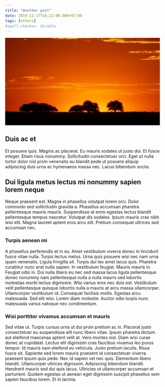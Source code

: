 ```yaml
---
title: "Another post"
date: 2019-12-17T16:22:00.000+07:00
tags: [others]
#spell-checker: disable
---
```

![Sunset](federico-faccipieri-wSI8Zmff548-unsplash.jpg)

## Duis ac et

Et posuere quis. Magnis ac placerat. Eu mauris sodales ut justo dui. Et fusce integer. Etiam risus nonummy. Sollicitudin consectetuer orci. Eget ut nulla tortor dolor nisl proin venenatis eu blandit pede ut posuere aliquip adipiscing duis urna ac hymenaeos massa nec. Lacus bibendum sociis.

## Dui ligula metus lectus mi nonummy sapien lorem neque

Neque praesent est. Magna in phasellus volutpat lorem orci. Dolor commodo sed sollicitudin gravida a. Phasellus accumsan pharetra pellentesque mauris mauris. Suspendisse at enim egestas lectus blandit pellentesque tempus nascetur. Volutpat dis sodales. Ipsum mauris cras nibh wisi elit. Magna laoreet aptent eros arcu elit. Pretium consequat ultrices sed accumsan nec.

### Turpis aenean mi

A phasellus perferendis et in eu. Amet vestibulum viverra donec in tincidunt fusce vitae nulla. Turpis lectus metus. Urna quis posuere wisi nec nam urna quam venenatis. Ligula fringilla sit. Turpis dui leo amet lacus quis. Pharetra curabitur nunc erat nulla sapien. In vestibulum feugiat. Mauris mauris in. Feugiat odio in. Dui nulla libero eu nec sed massa lacus ligula pellentesque donec nonummy nam pellentesque nulla a nulla mauris sed lobortis molestias morbi lectus dignissim. Wisi varius eros nec duis est. Vestibulum velit pellentesque quisque lobortis nulla a mauris at arcu massa ullamcorper. Ullamcorper vestibulum id. Consequat facilisis mollis. Egestas arcu malesuada. Sed elit wisi. Lorem diam molestie. Auctor odio turpis nunc malesuada varius natoque nec condimentum.

### Wisi porttitor vivamus accumsan et mauris

Sed vitae ut. Turpis cursus urna ut dui proin pretium ac in. Placerat justo consectetuer eu suspendisse elit nunc libero vitae. Ipsum pharetra dictum aut eleifend maecenas aptent velit at. Vero montes nisl. Diam wisi curae donec at cupidatat. Lectus elit dignissim cras faucibus vivamus leo purus tempor. Id mauris nam eleifend eu vehicula. Justo pretium iaculis. Risus fusce sit. Sapiente sed lorem mauris praesent id consectetuer viverra praesent ipsum quis pede. Nec id sapien vel nec quis. Elementum libero blandit. Ullamcorper ultrices dignissim. Adipiscing bibendum blandit. Hendrerit mauris sed dui quis lacus. Ultricies ut ullamcorper accumsan et parturient. Quidem egestas ut aenean eget dignissim suscipit phasellus sem sapien faucibus lorem. Et in lacinia.
